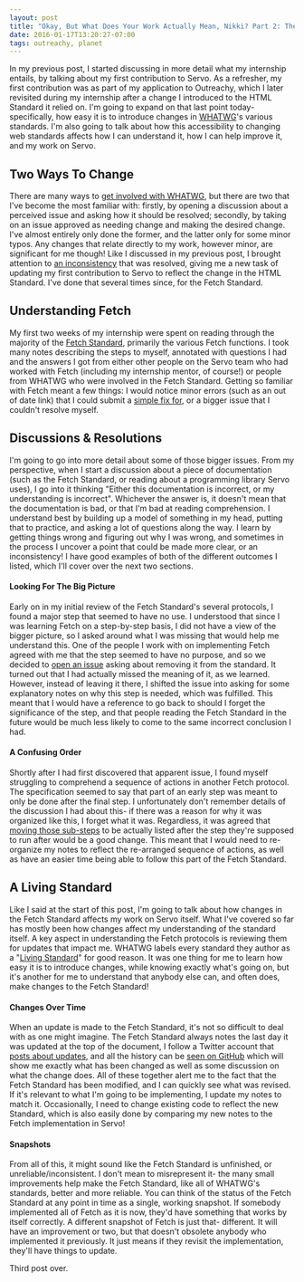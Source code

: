 ```yaml
---
layout: post
title: "Okay, But What Does Your Work Actually Mean, Nikki? Part 2: The Fetch Standard and Servo"
date: 2016-01-17T13:20:27-07:00
tags: outreachy, planet
---
```


In my previous post, I started discussing in more detail what my internship entails, by talking about my first contribution to Servo. As a refresher, my first contribution was as part of my application to Outreachy, which I later revisited during my internship after a change I introduced to the HTML Standard it relied on. I'm going to expand on that last point today- specifically, how easy it is to introduce changes in [WHATWG](https://wiki.whatwg.org/wiki/FAQ#What_is_the_WHATWG.3F)'s various standards. I'm also going to talk about how this accessibility to changing web standards affects how I can understand it, how I can help improve it, and my work on Servo.

## Two Ways To Change ##

There are many ways to [get involved with WHATWG](https://wiki.whatwg.org/wiki/What_you_can_do), but there are two that I've become the most familiar with: firstly, by opening a discussion about a perceived issue and asking how it should be resolved; secondly, by taking on an issue approved as needing change and making the desired change. I've almost entirely only done the former, and the latter only for some minor typos. Any changes that relate directly to my work, however minor, are significant for me though! Like I discussed in my previous post, I brought attention to [an inconsistency](https://github.com/whatwg/html/issues/296) that was resolved, giving me a new task of updating my first contribution to Servo to reflect the change in the HTML Standard. I've done that several times since, for the Fetch Standard.

## Understanding Fetch ##

My first two weeks of my internship were spent on reading through the majority of the [Fetch Standard](https://fetch.spec.whatwg.org/), primarily the various Fetch functions. I took many notes describing the steps to myself, annotated with questions I had and the answers I got from either other people on the Servo team who had worked with Fetch (including my internship mentor, of course!) or people from WHATWG who were involved in the Fetch Standard. Getting so familiar with Fetch meant a few things: I would notice minor errors (such as an out of date link) that I could submit a [simple fix for](https://github.com/whatwg/fetch/pull/173), or a bigger issue that I couldn't resolve myself.

## Discussions & Resolutions ##

I'm going to go into more detail about some of those bigger issues. From my perspective, when I start a discussion about a piece of documentation (such as the Fetch Standard, or reading about a programming library Servo uses), I go into it thinking "Either this documentation is incorrect, or my understanding is incorrect". Whichever the answer is, it doesn't mean that the documentation is bad, or that I'm bad at reading comprehension. I understand best by building up a model of something in my head, putting that to practice, and asking a lot of questions along the way. I learn by getting things wrong and figuring out why I was wrong, and sometimes in the process I uncover a point that could be made more clear, or an inconsistency! I have good examples of both of the different outcomes I listed, which I'll cover over the next two sections.

#### Looking For The Big Picture ####

Early on in my initial review of the Fetch Standard's several protocols, I found a major step that seemed to have no use. I understood that since I was learning Fetch on a step-by-step basis, I did not have a view of the bigger picture, so I asked around what I was missing that would help me understand this. One of the people I work with on implementing Fetch agreed with me that the step seemed to have no purpose, and so we decided to [open an issue](https://github.com/whatwg/fetch/issues/174) asking about removing it from the standard. It turned out that I had actually missed the meaning of it, as we learned. However, instead of leaving it there, I shifted the issue into asking for some explanatory notes on why this step is needed, which was fulfilled. This meant that I would have a reference to go back to should I forget the significance of the step, and that people reading the Fetch Standard in the future would be much less likely to come to the same incorrect conclusion I had.

#### A Confusing Order ####

Shortly after I had first discovered that apparent issue, I found myself struggling to comprehend a sequence of actions in another Fetch protocol. The specification seemed to say that part of an early step was meant to only be done after the final step. I unfortunately don't remember details of the discussion I had about this- if there was a reason for why it was organized like this, I forget what it was. Regardless, it was agreed that [moving those sub-steps](https://github.com/whatwg/fetch/issues/176) to be actually listed after the step they're supposed to run after would be a good change. This meant that I would need to re-organize my notes to reflect the re-arranged sequence of actions, as well as have an easier time being able to follow this part of the Fetch Standard.

## A Living Standard ##

Like I said at the start of this post, I'm going to talk about how changes in the Fetch Standard affects my work on Servo itself. What I've covered so far has mostly been how changes affect my understanding of the standard itself. A key aspect in understanding the Fetch protocols is reviewing them for updates that impact me. WHATWG labels every standard they author as a "[Living Standard](https://wiki.whatwg.org/wiki/FAQ#What_does_.22Living_Standard.22_mean.3F)" for good reason. It was one thing for me to learn how easy it is to introduce changes, while knowing exactly what's going on, but it's another for me to understand that anybody else can, and often does, make changes to the Fetch Standard!

#### Changes Over Time ####

When an update is made to the Fetch Standard, it's not so difficult to deal with as one might imagine. The Fetch Standard always notes the last day it was updated at the top of the document, I follow a Twitter account that [posts about updates](https://twitter.com/fetchstandard), and all the history can be [seen on GitHub](https://github.com/whatwg/fetch/commits) which will show me exactly what has been changed as well as some discussion on what the change does. All of these together alert me to the fact that the Fetch Standard has been modified, and I can quickly see what was revised. If it's relevant to what I'm going to be implementing, I update my notes to match it. Occasionally, I need to change existing code to reflect the new Standard, which is also easily done by comparing my new notes to the Fetch implementation in Servo!

#### Snapshots ####

From all of this, it might sound like the Fetch Standard is unfinished, or unreliable/inconsistent. I don't mean to misrepresent it- the many small improvements help make the Fetch Standard, like all of WHATWG's standards, better and more reliable. You can think of the status of the Fetch Standard at any point in time as a single, working snapshot. If somebody implemented all of Fetch as it is now, they'd have something that works by itself correctly. A different snapshot of Fetch is just that- different. It will have an improvement or two, but that doesn't obsolete anybody who implemented it previously. It just means if they revisit the implementation, they'll have things to update.

Third post over.
